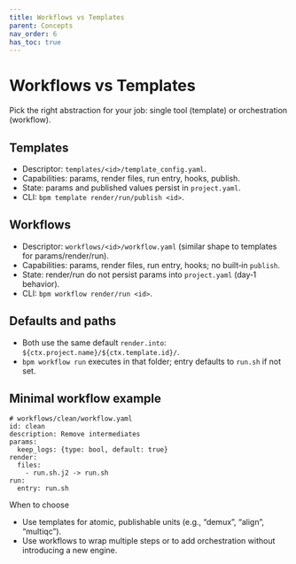 ```yaml
---
title: Workflows vs Templates
parent: Concepts
nav_order: 6
has_toc: true
---
```


# Workflows vs Templates

Pick the right abstraction for your job: single tool (template) or orchestration (workflow).

## Templates
- Descriptor: `templates/<id>/template_config.yaml`.
- Capabilities: params, render files, run entry, hooks, publish.
- State: params and published values persist in `project.yaml`.
- CLI: `bpm template render/run/publish <id>`.

## Workflows
- Descriptor: `workflows/<id>/workflow.yaml` (similar shape to templates for params/render/run).
- Capabilities: params, render files, run entry, hooks; no built‑in `publish`.
- State: render/run do not persist params into `project.yaml` (day‑1 behavior).
- CLI: `bpm workflow render/run <id>`.

## Defaults and paths
- Both use the same default `render.into`: `${ctx.project.name}/${ctx.template.id}/`.
- `bpm workflow run` executes in that folder; entry defaults to `run.sh` if not set.

## Minimal workflow example
```
# workflows/clean/workflow.yaml
id: clean
description: Remove intermediates
params:
  keep_logs: {type: bool, default: true}
render:
  files:
    - run.sh.j2 -> run.sh
run:
  entry: run.sh
```

When to choose
- Use templates for atomic, publishable units (e.g., “demux”, “align”, “multiqc”).
- Use workflows to wrap multiple steps or to add orchestration without introducing a new engine.
